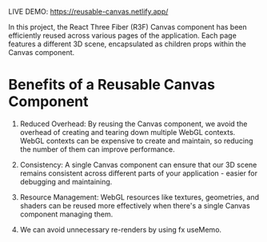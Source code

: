 LIVE DEMO: https://reusable-canvas.netlify.app/  

In this project, the React Three Fiber (R3F) Canvas component has been efficiently reused across various pages of the application. Each page features a different 3D scene, encapsulated as children props within the Canvas component.    

# Benefits of a Reusable Canvas Component
1. Reduced Overhead: By reusing the Canvas component, we avoid the overhead of creating and tearing down multiple WebGL contexts. WebGL contexts can be expensive to create and maintain, so reducing the number of them can improve performance.

2. Consistency: A single Canvas component can ensure that our 3D scene remains consistent across different parts of your application - easier for debugging and maintaining.

3. Resource Management: WebGL resources like textures, geometries, and shaders can be reused more effectively when there's a single Canvas component managing them.

4. We can avoid unnecessary re-renders by using fx useMemo.
